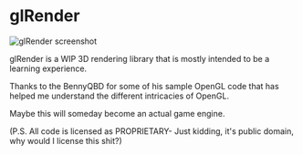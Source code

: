 # glRender

![glRender screenshot](http://i.imgur.com/Ko0agQU.png)

glRender is a WIP 3D rendering library that is mostly intended to be a learning experience.

Thanks to the BennyQBD for some of his sample OpenGL code that has helped me understand the different intricacies of OpenGL.

Maybe this will someday become an actual game engine.

(P.S. All code is licensed as PROPRIETARY- Just kidding, it's public domain, why would I license this shit?)
